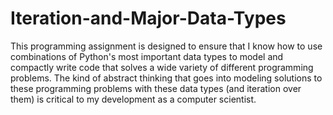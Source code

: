 # Iteration-and-Major-Data-Types

This programming assignment is designed to ensure that I know how to use combinations of Python's most important data types to model and compactly write code that solves a wide variety of different programming problems. The kind of abstract thinking that goes into modeling solutions to these programming problems with these data types (and iteration over them) is critical to my development as a computer scientist.
